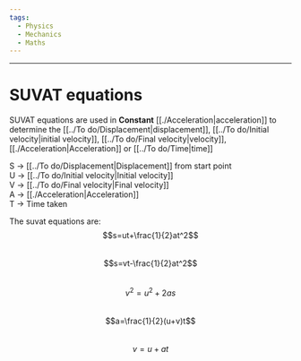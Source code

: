 ```yaml
---
tags:
  - Physics
  - Mechanics
  - Maths
---
```

---  
# SUVAT equations  
SUVAT equations are used in **Constant** [[./Acceleration|acceleration]] to determine the [[../To do/Displacement|displacement]], [[../To do/Initial velocity|initial velocity]], [[../To do/Final velocity|velocity]], [[./Acceleration|Acceleration]] or [[../To do/Time|time]]   
  
S -> [[../To do/Displacement|Displacement]] from start point  
U -> [[../To do/Initial velocity|Initial velocity]]  
V -> [[../To do/Final velocity|Final velocity]]  
A -> [[./Acceleration|Acceleration]]  
T -> Time taken  
  
The suvat equations are:  
$$s=ut+\frac{1}{2}at^2$$  
$$s=vt-\frac{1}{2}at^2$$  
$$v^2=u^2+2as$$  
$$a=\frac{1}{2}(u+v)t$$  
$$v=u+at$$  
